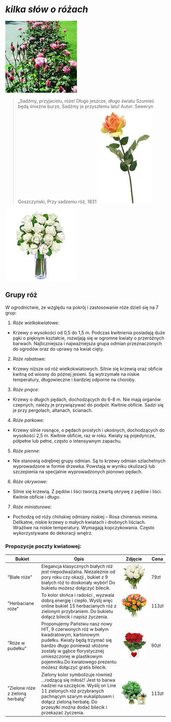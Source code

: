 #  *kilka słów o różach*                             
![obraz](roza3.jpg)
>„Sadźmy, przyjacielu, róże!
Długo jeszcze, długo światu
Szumieć będą śnieżne burze,
Sadźmy je przyszłemu latu!
>Autor: Seweryn Goszczyński, Przy sadzeniu róż, 1831
                                                                                                                  ![obraz](roza8.jpg)

![obraz](roza4.jpg)
## Grupy róż

W ogrodnictwie, ze względu na pokrój i zastosowanie róże dzieli się na 7 grup:

1. *Róże wielkokwiatowe:*
 - Krzewy o wysokości od 0,5 do 1,5 m. Podczas kwitnienia posiadają duże pąki o pięknym kształcie, rozwijają się w ogromne kwiaty o przeróżnych barwach. Najliczniejsza i najważniejsza grupa odmian przeznaczonych do ogrodów oraz do uprawy na kwiat cięty.

2. *Róże rabatowe:*
 - Krzewy niższe od róż wielkokwiatowych. Silnie się krzewią oraz obficie kwitną od wiosny do późnej jesieni. Są wytrzymałe na niskie temperatury, długowieczne i bardziej odporne na choroby.

3. *Róże pnące:*
 - Krzewy o długich pędach, dochodzących do 6-8 m. Nie mają organów czepnych, należy je przywiązywać do podpór. Kwitnie obficie. Sadzi się je przy pergolach, altanach, ścianach.

4. *Róże parkowe:*
 - Krzewy silnie rosnące, o pędach prostych i ukośnych, dochodzących do wysokości 2,5 m. Kwitnie obficie, raz w roku. Kwiaty są pojedyncze, półpełne lub pełne, często o intensywnym zapachu.

5. *Róże pienne:*
 - Nie stanowią odrębnej grupy odmian. Są to krzewy odmian szlachetnych wyprowadzone w formie drzewka. Powstają w wyniku okulizacji lub szczepienia na specjalnie wyprowadzonych pionowo pędach.
 
6. *Róże okrywowe:*
 - Silnie się krzewią. Z pędów i liści tworzą zwartą okrywę z pędów i liści. Kwitnie obficie i długo.

7. *Róże miniaturowe:*
 - Pochodzą od róży chińskiej odmiany niskiej – Rosa chinensis minima. Delikatne, niskie krzewy o małych kwiatach i drobnych liściach. Wrażliwe na niskie temperatury. Wymagają kopczykowania. Często wykorzystywane do dekoracji wnętrz.




### Propozycje poczty kwiatowej:
| Bukiet      | Opis           | Zdjęcie  |Cena|
| ---------- |----------------| ---------|----|
|"Białe róże"|Elegancja klasycznych białych róż jest niepodważalna. Niezależnie od pory roku czy okazji , bukiet z 9 białych róż to doskonały wybór! Do bukietu możesz dołączyć bilecik.|![obraz](rose1.jpg)|79zł|
|"Herbaciane róże" | To kolor słońca i radości , wyzwala dobrą energię i ciepło. Wyślij więc online bukiet 15 herbacianych róż z zielonym przybraniem. Do bukietu dołącz bilecik i napisz życzenia.| ![obraz](rose2.jpg)|113zł|
|"Róże w pudełku"|Proponujemy Państwu nasz nowy HIT, 9 czerwonych róż w białym kwadratowym, kartonowym pudełku. Kwiaty będą trzymać się bardzo długo ponieważ ułożone zostały w gąbce florystycznej umieszczonej w plastikowym pojemniku.Do kwiatowego prezentu możesz dołączyć gratis bilecik.|![obraz](rose3.jpg)|90zł|
|"Zielone róże z zieloną herbatą"|Zielony kolor symbolizuje również ...rodzącą się miłość! Jest to barwa nadziei na szczęście. Wyślij on Line 11 zielonych róż przybranych pachnącym szarym eukaliptusem i dołącz zieloną herbatę. Do przesyłki można dodać bilecik i przekazać życzenia.|![obraz](rose4.jpg)|113zł|

